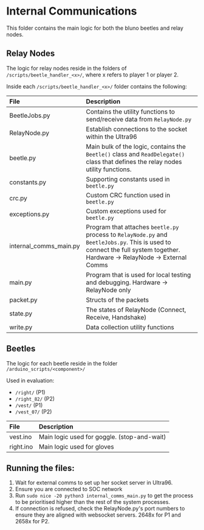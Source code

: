 # Internal Communications

This folder contains the main logic for both the bluno beetles and relay nodes. 

## Relay Nodes

The logic for relay nodes reside in the folders of `/scripts/beetle_handler_<x>/`, where x refers to player 1 or player 2.

Inside each `/scripts/beetle_handler_<x>/` folder contains the following:

| File | Description | 
| :---- | :----------- |
| BeetleJobs.py | Contains the utility functions to send/receive data from `RelayNode.py` |
| RelayNode.py | Establish connections to the socket within the Ultra96 |
| beetle.py | Main bulk of the logic, contains the `Beetle()` class and `ReadDelegate()` class that defines the relay nodes utility functions. |
| constants.py | Supporting constants used in `beetle.py` |
| crc.py | Custom CRC function used in `beetle.py` | 
| exceptions.py | Custom exceptions used for `beetle.py` |
| internal_comms_main.py | Program that attaches `beetle.py` process to `RelayNode.py` and `BeetleJobs.py`. This is used to connect the full system together.  Hardware -> RelayNode -> External Comms | 
| main.py | Program that is used for local testing and debugging. Hardware -> RelayNode only |
| packet.py | Structs of the packets | 
| state.py | The states of RelayNode (Connect, Receive, Handshake) |
| write.py | Data collection utility functions |

## Beetles 

The logic for each beetle reside in the folder `/arduino_scripts/<component>/`

Used in evaluation: 
- `/right/` (P1)
- `/right_82/` (P2)
- `/vest/` (P1)
- `/vest_07/` (P2)

| File | Description | 
| :---- | :----------- |
| vest.ino | Main logic used for goggle. (stop-and-wait) |
| right.ino | Main logic used for gloves | 

## Running the files:

1. Wait for external comms to set up her socket server in Ultra96.
2. Ensure you are connected to SOC network
3. Run `sudo nice -20 python3 internal_comms_main.py` to get the process to be prioritised higher than the rest of the system processes.
4. If connection is refused, check the RelayNode.py's port numbers to ensure they are aligned with websocket servers. 2648x for P1 and 2658x for P2.
